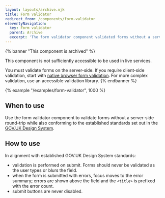 ```yaml
---
layout: layouts/archive.njk
title: Form validator
redirect_from: /components/form-validator
eleventyNavigation:
  key: Form validator
  parent: Archive
  excerpt: 'The form validator component validated forms without a server-side round-trip while also conforming to established standards.'
---
```


{% banner "This component is archived" %}

This component is not sufficiently accessible to be used in live services.

You must validate forms on the server-side. If you require client-side validation, start with [native browser form validation](https://developer.mozilla.org/en-US/docs/Learn/Forms/Form_validation#using_built-in_form_validation).
For more complex validation, use an accessible validation library.
{% endbanner %}

{% example "/examples/form-validator", 1000 %}

## When to use

Use the form validator component to validate forms without a server-side round-trip while also conforming to the established standards set out in the [GOV.UK Design System](https://design-system.service.gov.uk/).

## How to use

In alignment with established GOV.UK Design System standards:

- validation is performed on submit. Forms should never be validated as the user types or blurs the field.
- when the form is submitted with errors, focus moves to the error summary; errors are shown above the field and the `<title>` is prefixed with the error count.
- submit buttons are never disabled.
